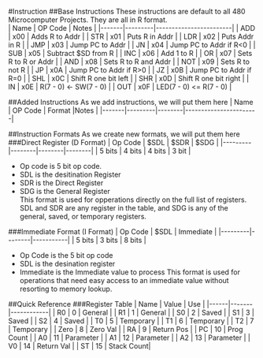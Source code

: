 #Instruction 
##Base Instructions
These instructions are default to all 480 Microcomputer Projects.
They are all in R format.  
| Name  | OP Code | Notes                  |
|-------|---------|------------------------|
| ADD   | x00     | Adds R to Addr         |
| STR   | x01     | Puts R in Addr         |
| LDR   | x02     | Puts Addr in R         |
| JMP   | x03     | Jump PC to Addr        |
| JN    | x04     | Jump PC to Addr if R<0 |
| SUB   | x05     | Subtract $SD from R    |
| INC   | x06     | Add 1 to R             |
| OR    | x07     | Sets R to R or Addr    |
| AND   | x08     | Sets R to R and Addr   |
| NOT   | x09     | Sets R to not R        |
| JP    | x0A     | Jump PC to Addr if R>0 |
| JZ    | x0B     | Jump PC to Addr if R=0 |
| SHL   | x0C     | Shift R one bit left   |
| SHR   | x0D     | Shift R one bit right  |
| IN    | x0E     | R(7 - 0) <- SW(7 - 0)  |
| OUT   | x0F     | LED(7 - 0) <= R(7 - 0) |

##Added Instructions
As we add instructions, we will put them here
| Name  | OP Code | Format |Notes                  |
|-------|---------|--------|-----------------------|

##Instruction Formats
As we create new formats, we will put them here
###Direct Register (D Format)
| Op Code | $SDL   | $SDR   | $SDG   | 
|---------|--------|--------|--------|
| 5 bits  | 4 bits | 4 bits | 3 bit  |

- Op code is 5 bit op code.  
- SDL is the desitination Register  
- SDR is the Direct Register  
- SDG is the General Register  
This format is used for opperations directly on the full list of registers. SDL and SDR are any register in the table, and SDG is any of the general, saved, or temporary registers.  

###Immediate Format (I Format)
| Op Code | $SDL   | Immediate |
|---------|--------|-----------|
| 5 bits  | 3 bits | 8 bits    |

- Op Code is the 5 bit op code
- SDL is the desination register
- Immediate is the Immediate value to process
This format is used for operations that need easy access to an immediate value without resorting to memory lookup.  

##Quick Reference
###Register Table
| Name | Value | Use        |
|------|-------|------------|
| R0   | 0     | General    |
| R1   | 1     | General    |
| S0   | 2     | Saved      |
| S1   | 3     | Saved      |
| S2   | 4     | Saved      |
| T0   | 5     | Temporary  |
| T1   | 6     | Temporary  |
| T2   | 7     | Temporary  |
| Zero | 8     | Zero Val   |
| RA   | 9     | Return Pos |
| PC   | 10    | Prog Count |
| A0   | 11    | Parameter  |
| A1   | 12    | Parameter  |
| A2   | 13    | Parameter  |
| V0   | 14    | Return Val |
| ST   | 15    | Stack Count|
